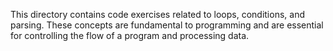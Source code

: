 This directory contains code exercises related to loops, conditions, and parsing. These concepts are fundamental to programming and are essential for controlling the flow of a program and processing data.
